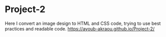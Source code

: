# Project-2
Here I convert an image design to HTML and CSS code, trying to use best practices and readable code.
https://ayoub-akraou.github.io/Project-2/
